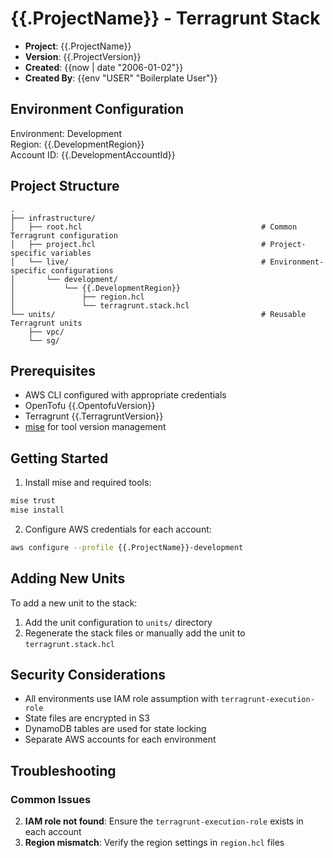 # {{.ProjectName}} - Terragrunt Stack

- **Project**: {{.ProjectName}}
- **Version**: {{.ProjectVersion}}
- **Created**: {{now | date "2006-01-02"}}
- **Created By**: {{env "USER" "Boilerplate User"}}

## Environment Configuration

Environment: Development  
Region: {{.DevelopmentRegion}}  
Account ID: {{.DevelopmentAccountId}}

## Project Structure

```
.
├── infrastructure/
│   ├── root.hcl                                        # Common Terragrunt configuration
│   ├── project.hcl                                     # Project-specific variables
│   └── live/                                           # Environment-specific configurations
│       └── development/
│           └── {{.DevelopmentRegion}}
│               ├── region.hcl
│               └── terragrunt.stack.hcl
└── units/                                              # Reusable Terragrunt units
    ├── vpc/
    └── sg/
```

## Prerequisites

- AWS CLI configured with appropriate credentials
- OpenTofu {{.OpentofuVersion}}
- Terragrunt {{.TerragruntVersion}}
- [mise](https://mise.jdx.dev/) for tool version management

## Getting Started
1. Install mise and required tools:

```bash
mise trust
mise install
```

2. Configure AWS credentials for each account:
```bash
aws configure --profile {{.ProjectName}}-development
```

## Adding New Units
To add a new unit to the stack:

1. Add the unit configuration to `units/` directory
2. Regenerate the stack files or manually add the unit to `terragrunt.stack.hcl`

## Security Considerations
- All environments use IAM role assumption with `terragrunt-execution-role`
- State files are encrypted in S3
- DynamoDB tables are used for state locking
- Separate AWS accounts for each environment

## Troubleshooting
### Common Issues
2. **IAM role not found**: Ensure the `terragrunt-execution-role` exists in each account
3. **Region mismatch**: Verify the region settings in `region.hcl` files